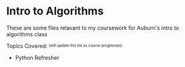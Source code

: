 # Intro to Algorithms

These are some files relavant to my coursework for
Auburn's intro to algorithms class

Topics Covered: <sup><sub>(will update this list as course progresses)</sup></sub>

- Python Refresher
